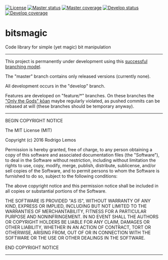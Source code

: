 
[![License][license]][license text] [![Master status][master status]][travis-ci] [![Master coverage][master coverage]][codecov master]
[![Develop status][develop status]][travis-ci][![Develop coverage][develop coverage]][codecov develop]

# bitsmagic

Code library for simple (yet magic) bit manipulation

--------------------------------------------------------------------------------

This project is permanently under development using this [successful branching
model](http://nvie.com/posts/a-successful-git-branching-model/).

The "master" branch contains only released versions (currently none).

All development occurs in the "develop" branch.

Features are developed on "feature/\*" branches. On these branches the ["Only
the Gods" kōan](http://stevelosh.com/blog/2013/04/git-koans/#only-the-gods)
maybe regularly violated, as pushed commits can be rebased at will (these
branches should be temporary anyway).

[//]: # (assorted links)
[license text]: https://raw.githubusercontent.com/rslemos/bitsmagic/master/LICENSE
[travis-ci]: https://travis-ci.org/rslemos/bitsmagic
[codecov master]: https://codecov.io/gh/rslemos/bitsmagic/branch/master
[codecov develop]: https://codecov.io/gh/rslemos/bitsmagic/branch/develop

[//]: # (badges' images)
[license]: https://img.shields.io/github/license/rslemos/bitsmagic.svg?style=plastic

[master status]: https://img.shields.io/travis/rslemos/bitsmagic/develop.svg?style=plastic
[master coverage]: https://img.shields.io/codecov/c/github/rslemos/bitsmagic/master.svg?style=plastic

[develop status]: https://img.shields.io/travis/rslemos/bitsmagic/develop.svg?style=plastic
[develop coverage]: https://img.shields.io/codecov/c/github/rslemos/bitsmagic/develop.svg?style=plastic

--------------------------------------------------------------------------------
  BEGIN COPYRIGHT NOTICE
   
  The MIT License (MIT)
  
  Copyright (c) 2016 Rodrigo Lemos
  
  Permission is hereby granted, free of charge, to any person obtaining a copy
  of this software and associated documentation files (the "Software"), to deal
  in the Software without restriction, including without limitation the rights
  to use, copy, modify, merge, publish, distribute, sublicense, and/or sell
  copies of the Software, and to permit persons to whom the Software is
  furnished to do so, subject to the following conditions:
  
  The above copyright notice and this permission notice shall be included in all
  copies or substantial portions of the Software.
  
  THE SOFTWARE IS PROVIDED "AS IS", WITHOUT WARRANTY OF ANY KIND, EXPRESS OR
  IMPLIED, INCLUDING BUT NOT LIMITED TO THE WARRANTIES OF MERCHANTABILITY,
  FITNESS FOR A PARTICULAR PURPOSE AND NONINFRINGEMENT. IN NO EVENT SHALL THE
  AUTHORS OR COPYRIGHT HOLDERS BE LIABLE FOR ANY CLAIM, DAMAGES OR OTHER
  LIABILITY, WHETHER IN AN ACTION OF CONTRACT, TORT OR OTHERWISE, ARISING FROM,
  OUT OF OR IN CONNECTION WITH THE SOFTWARE OR THE USE OR OTHER DEALINGS IN THE
  SOFTWARE.
  
  END COPYRIGHT NOTICE

--------------------------------------------------------------------------------
